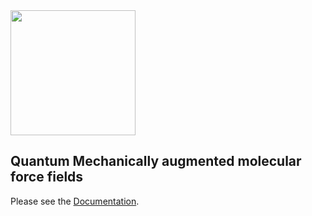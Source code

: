 <img src="https://i.imgur.com/jZG5MNO.jpg" height="200">

## **Q**uantum Mechanically augmented molecular **force** fields

Please see the [Documentation](https://qforce.readthedocs.io/).

